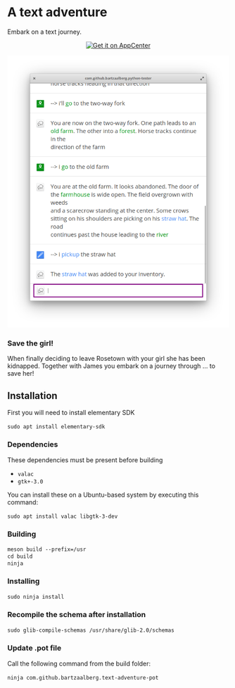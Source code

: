 # A text adventure
Embark on a text journey.

<p align="center">
    <a href="<p align="center">
    <a href="https://appcenter.elementary.io/com.github.bartzaalberg.text-adventure">
        <img src="https://appcenter.elementary.io/badge.svg" alt="Get it on AppCenter">
    </a>
</p>

<p align="center">
    <img
    src="https://raw.githubusercontent.com/bartzaalberg/text-adventure/master/screenshot.png" />
</p>

### Save the girl!

When finally deciding to leave Rosetown with your girl she has been kidnapped. Together with James you embark on a journey through ... to save her!

## Installation

First you will need to install elementary SDK

 `sudo apt install elementary-sdk`

### Dependencies

These dependencies must be present before building
 - `valac`
 - `gtk+-3.0`

 You can install these on a Ubuntu-based system by executing this command:

 `sudo apt install valac libgtk-3-dev`

### Building
```
meson build --prefix=/usr
cd build
ninja
```

### Installing
`sudo ninja install`

### Recompile the schema after installation
`sudo glib-compile-schemas /usr/share/glib-2.0/schemas`

### Update .pot file
Call the following command from the build folder:

`ninja com.github.bartzaalberg.text-adventure-pot`

